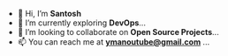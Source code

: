 - 👋 Hi, I’m  **Santosh**
- 🌱 I’m currently exploring **DevOps**...
- 💞️ I’m looking to collaborate on **Open Source Projects**...
- 📫 You can reach me at **ymanoutube@gmail.com** ...

<!---
santoshyadav-29/santoshyadav-29 is a ✨ special ✨ repository because its `README.md` (this file) appears on your GitHub profile.
You can click the Preview link to take a look at your changes.
--->

